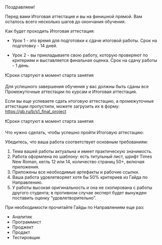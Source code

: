 Поздравляем!

Перед вами Итоговая аттестация и вы на финишной прямой. Вам осталось всего несколько шагов до окончания обучения.

Как будет проходить Итоговая аттестация:
- Урок 1 - это время для подготовки к сдаче итоговой работы. 
Срок на подготовку - 14 дней.

- Урок 2 - вы прикладываете свою работу, которую проверяют по критериям и выставляется финальная оценка. 
Срок на сдачу работы - 1 день.

❗️Сроки стартуют в момент старта занятия

Для успешного завершения обучения у вас должны быть сданы все Промежуточные аттестации по курсам и Итоговая аттестация.

Если вы еще успеваете сдать итоговую аттестацию, а промежуточные аттестации пропустили, можете загрузить их в форму: https://gb.ru/b/s1_final_project

❗️Сроки стартуют в момент старта занятия

Что нужно сделать, чтобы успешно пройти Итоговую аттестацию:

Убедитесь, что ваша работа соответствует основным требованиям:
1. Тема вашей работы актуальна и имеет практическую значимость.
2. Работа оформлена по шаблону: есть титульный лист, шрифт Times New Roman, кегль 12 или 14, количество страниц 50+, включая приложения.
3. Приложены все необходимые артефакты и рабочие ссылки.
4. Ваша работа удовлетворяет хотя бы 50% критериев из Гайда по Направлению.
5. У работы высокая оригинальность и она не скопирована с работы другого студента; в противном случае эксперт будет вынужден поставить оценку “удовлетворительно”.

При необходимости прочитайте Гайды по Направлениям еще раз:
- Аналитик
- Программист
- Проджект
- Продакт
- Тестировщик